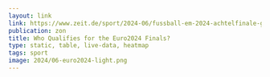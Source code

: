 ```yaml
---
layout: link
link: https://www.zeit.de/sport/2024-06/fussball-em-2024-achtelfinale-gruppenphase-teams
publication: zon
title: Who Qualifies for the Euro2024 Finals?
type: static, table, live-data, heatmap
tags: sport
image: 2024/06-euro2024-light.png
---
```

